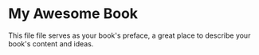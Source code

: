 # My Awesome Book

This file file serves as your book's preface, a great place to describe your book's content and ideas.